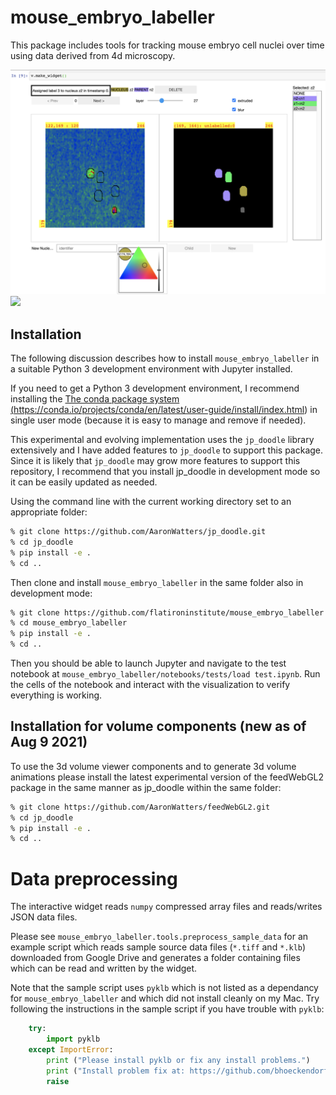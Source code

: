 # mouse_embryo_labeller


This package includes tools for tracking mouse embryo cell nuclei over time using data derived from 4d microscopy.


<img src="nuclei.png" width="800"/>

<img src="all.gif" width="800">

## Installation

The following discussion describes how to install `mouse_embryo_labeller`
in a suitable Python 3 development environment with Jupyter installed.

If you need to get a Python
3 development environment, I recommend installing the
<a href="https://conda.io/projects/conda/en/latest/user-guide/install/index.html">The conda package system
(https://conda.io/projects/conda/en/latest/user-guide/install/index.html)
</a>
in single user mode (because it is easy to manage and remove if needed).

This experimental and evolving implementation uses the `jp_doodle` library extensively
and I have added features to `jp_doodle` to support this package.
Since it is likely that `jp_doodle` may grow more features to support
this repository, I recommend that you install jp_doodle in development mode
so it can be easily updated as needed.

Using the command line with the current working directory set to an appropriate folder:

```bash
% git clone https://github.com/AaronWatters/jp_doodle.git
% cd jp_doodle
% pip install -e .
% cd ..
```

Then clone and install `mouse_embryo_labeller` in the same folder also in development mode:

```bash
% git clone https://github.com/flatironinstitute/mouse_embryo_labeller.git
% cd mouse_embryo_labeller
% pip install -e .
% cd ..
```

Then you should be able to launch Jupyter and navigate to the test notebook
at `mouse_embryo_labeller/notebooks/tests/load test.ipynb`.  Run the cells of the notebook
and interact with the visualization to verify everything is working.

## Installation for volume components (new as of Aug 9 2021)

To use the 3d volume viewer components and to generate 3d volume animations
please install the latest experimental version of the feedWebGL2 package in the same manner
as jp_doodle within the same folder:

```bash
% git clone https://github.com/AaronWatters/feedWebGL2.git
% cd jp_doodle
% pip install -e .
% cd ..
```

# Data preprocessing

The interactive widget reads `numpy` compressed array files and reads/writes JSON data files.

Please see `mouse_embryo_labeller.tools.preprocess_sample_data` for an example script
which reads sample source data files (`*.tiff` and `*.klb`)
downloaded from Google Drive and generates a folder containing
files which can be read and written by the widget.

Note that the sample script uses `pyklb` which is not listed as a dependancy for
`mouse_embryo_labeller` and which did not install cleanly on my Mac.
Try following the instructions in the sample script if you have trouble with `pyklb`:

```Python
    try:
        import pyklb
    except ImportError:
        print ("Please install pyklb or fix any install problems.")
        print ("Install problem fix at: https://github.com/bhoeckendorf/pyklb/issues/3")
        raise
```
